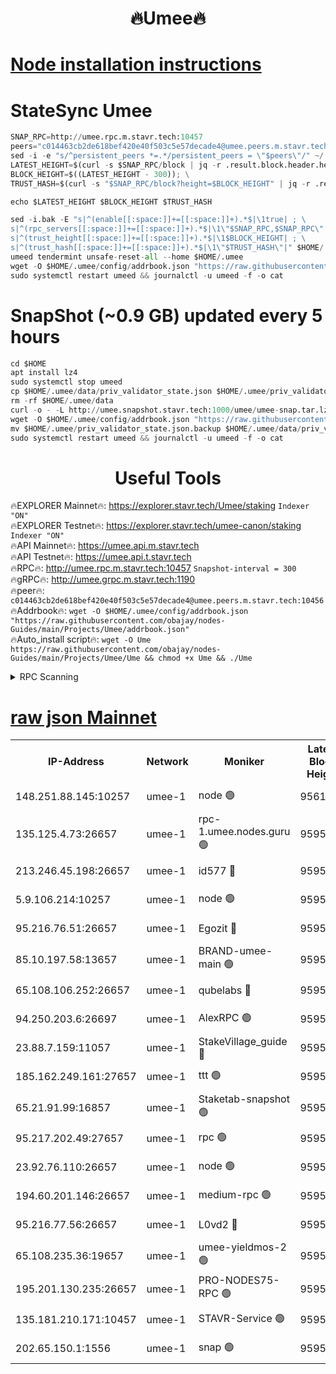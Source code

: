 <h1 align="center"> 🔥Umee🔥</h1>


[Node installation instructions](https://github.com/obajay/nodes-Guides/tree/main/Projects/Umee)
=
# StateSync Umee
```python
SNAP_RPC=http://umee.rpc.m.stavr.tech:10457
peers="c014463cb2de618bef420e40f503c5e57decade4@umee.peers.m.stavr.tech:10456"
sed -i -e "s/^persistent_peers *=.*/persistent_peers = \"$peers\"/" ~/.umee/config/config.toml
LATEST_HEIGHT=$(curl -s $SNAP_RPC/block | jq -r .result.block.header.height); \
BLOCK_HEIGHT=$((LATEST_HEIGHT - 300)); \
TRUST_HASH=$(curl -s "$SNAP_RPC/block?height=$BLOCK_HEIGHT" | jq -r .result.block_id.hash)

echo $LATEST_HEIGHT $BLOCK_HEIGHT $TRUST_HASH

sed -i.bak -E "s|^(enable[[:space:]]+=[[:space:]]+).*$|\1true| ; \
s|^(rpc_servers[[:space:]]+=[[:space:]]+).*$|\1\"$SNAP_RPC,$SNAP_RPC\"| ; \
s|^(trust_height[[:space:]]+=[[:space:]]+).*$|\1$BLOCK_HEIGHT| ; \
s|^(trust_hash[[:space:]]+=[[:space:]]+).*$|\1\"$TRUST_HASH\"|" $HOME/.umee/config/config.toml
umeed tendermint unsafe-reset-all --home $HOME/.umee
wget -O $HOME/.umee/config/addrbook.json "https://raw.githubusercontent.com/obajay/nodes-Guides/main/Projects/Umee/addrbook.json"
sudo systemctl restart umeed && journalctl -u umeed -f -o cat
```
# SnapShot (~0.9 GB) updated every 5 hours
```python
cd $HOME
apt install lz4
sudo systemctl stop umeed
cp $HOME/.umee/data/priv_validator_state.json $HOME/.umee/priv_validator_state.json.backup
rm -rf $HOME/.umee/data
curl -o - -L http://umee.snapshot.stavr.tech:1000/umee/umee-snap.tar.lz4 | lz4 -c -d - | tar -x -C $HOME/.umee --strip-components 2
wget -O $HOME/.umee/config/addrbook.json "https://raw.githubusercontent.com/obajay/nodes-Guides/main/Projects/Umee/addrbook.json"
mv $HOME/.umee/priv_validator_state.json.backup $HOME/.umee/data/priv_validator_state.json
sudo systemctl restart umeed && journalctl -u umeed -f -o cat
```
 <h1 align="center"> Useful Tools</h1>

🔥EXPLORER Mainnet🔥:      https://explorer.stavr.tech/Umee/staking             `Indexer "ON"` \
🔥EXPLORER Testnet🔥:        https://explorer.stavr.tech/umee-canon/staking      `Indexer "ON"` \
🔥API Mainnet🔥:                   https://umee.api.m.stavr.tech \
🔥API Testnet🔥:                     https://umee.api.t.stavr.tech \
🔥RPC🔥:                                   http://umee.rpc.m.stavr.tech:10457                     `Snapshot-interval = 300` \
🔥gRPC🔥:                              http://umee.grpc.m.stavr.tech:1190 \
🔥peer🔥:                     `c014463cb2de618bef420e40f503c5e57decade4@umee.peers.m.stavr.tech:10456` \
🔥Addrbook🔥:    ```wget -O $HOME/.umee/config/addrbook.json "https://raw.githubusercontent.com/obajay/nodes-Guides/main/Projects/Umee/addrbook.json"``` \
🔥Auto_install script🔥: ```wget -O Ume https://raw.githubusercontent.com/obajay/nodes-Guides/main/Projects/Umee/Ume && chmod +x Ume && ./Ume```

<details>
<summary>RPC Scanning</summary>

<h2 align="center"> We scan nodes in real time every 4 hours. And we provide the final result of RPC endpoints.
We cannot influence the operation of these nodes in any way. </h2>


```python
If Voting Power is higher than 0 --> then the Node is a validator of the network and may be subject to attack and be a potential threat to the chain.
```
```python
We marked such validators with a red symbol
```

</details>

[raw json Mainnet](https://rpc-check.umeem.stavr.tech/umeem/rpc-umeem-result.json)
=



<table><tr><th>IP-Address</th><th>Network</th><th>Moniker</th><th>Latest Block Height</th><th>Earliest Block Height</th><th>Catching Up</th><th>Tx Index</th><th>Voting Power</th><th>Scan Time</th></tr><tr><td>148.251.88.145:10257</td><td>umee-1</td><td>node 🟢</td><td>9561500</td><td>5050395</td><td>False</td><td>on</td><td>0</td><td>2023-12-09T01:36:49.051597646UTC</td></tr><tr><td>135.125.4.73:26657</td><td>umee-1</td><td>rpc-1.umee.nodes.guru 🟢</td><td>9595711</td><td>5167386</td><td>False</td><td>on</td><td>0</td><td>2023-12-09T01:38:22.224028935UTC</td></tr><tr><td>213.246.45.198:26657</td><td>umee-1</td><td>id577 🔴</td><td>9595696</td><td>7100001</td><td>False</td><td>on</td><td>35122781</td><td>2023-12-09T01:36:53.545049330UTC</td></tr><tr><td>5.9.106.214:10257</td><td>umee-1</td><td>node 🟢</td><td>9595707</td><td>7942001</td><td>False</td><td>on</td><td>0</td><td>2023-12-09T01:37:54.943063691UTC</td></tr><tr><td>95.216.76.51:26657</td><td>umee-1</td><td>Egozit 🔴</td><td>9595711</td><td>8262001</td><td>False</td><td>off</td><td>38071429</td><td>2023-12-09T01:38:21.888914298UTC</td></tr><tr><td>85.10.197.58:13657</td><td>umee-1</td><td>BRAND-umee-main 🟢</td><td>9595700</td><td>8427832</td><td>False</td><td>on</td><td>0</td><td>2023-12-09T01:37:15.042541005UTC</td></tr><tr><td>65.108.106.252:26657</td><td>umee-1</td><td>qubelabs 🔴</td><td>9595700</td><td>8825432</td><td>False</td><td>on</td><td>37177937</td><td>2023-12-09T01:37:15.397938858UTC</td></tr><tr><td>94.250.203.6:26697</td><td>umee-1</td><td>AlexRPC 🟢</td><td>9595698</td><td>8910001</td><td>False</td><td>on</td><td>0</td><td>2023-12-09T01:37:06.594431926UTC</td></tr><tr><td>23.88.7.159:11057</td><td>umee-1</td><td>StakeVillage_guide 🔴</td><td>9595706</td><td>9137726</td><td>False</td><td>on</td><td>1329979</td><td>2023-12-09T01:37:49.389499119UTC</td></tr><tr><td>185.162.249.161:27657</td><td>umee-1</td><td>ttt 🟢</td><td>9595705</td><td>9321953</td><td>False</td><td>on</td><td>0</td><td>2023-12-09T01:37:45.013736691UTC</td></tr><tr><td>65.21.91.99:16857</td><td>umee-1</td><td>Staketab-snapshot 🟢</td><td>9595702</td><td>9358001</td><td>False</td><td>off</td><td>0</td><td>2023-12-09T01:37:28.001978872UTC</td></tr><tr><td>95.217.202.49:27657</td><td>umee-1</td><td>rpc 🟢</td><td>9595705</td><td>9440090</td><td>False</td><td>on</td><td>0</td><td>2023-12-09T01:37:44.733673732UTC</td></tr><tr><td>23.92.76.110:26657</td><td>umee-1</td><td>node 🟢</td><td>9595718</td><td>9468001</td><td>False</td><td>on</td><td>0</td><td>2023-12-09T01:39:03.054555997UTC</td></tr><tr><td>194.60.201.146:26657</td><td>umee-1</td><td>medium-rpc 🟢</td><td>9595698</td><td>9484365</td><td>False</td><td>on</td><td>0</td><td>2023-12-09T01:37:02.110414615UTC</td></tr><tr><td>95.216.77.56:26657</td><td>umee-1</td><td>L0vd2 🔴</td><td>9595714</td><td>9495714</td><td>False</td><td>off</td><td>37853368</td><td>2023-12-09T01:38:39.581216707UTC</td></tr><tr><td>65.108.235.36:19657</td><td>umee-1</td><td>umee-yieldmos-2 🟢</td><td>9595689</td><td>9575548</td><td>False</td><td>on</td><td>0</td><td>2023-12-09T01:36:09.702058158UTC</td></tr><tr><td>195.201.130.235:26657</td><td>umee-1</td><td>PRO-NODES75-RPC 🟢</td><td>9595706</td><td>9586093</td><td>False</td><td>on</td><td>0</td><td>2023-12-09T01:37:51.681915992UTC</td></tr><tr><td>135.181.210.171:10457</td><td>umee-1</td><td>STAVR-Service 🟢</td><td>9595712</td><td>9594001</td><td>False</td><td>on</td><td>0</td><td>2023-12-09T01:38:28.810634855UTC</td></tr><tr><td>202.65.150.1:1556</td><td>umee-1</td><td>snap 🟢</td><td>9595706</td><td>9594695</td><td>False</td><td>off</td><td>0</td><td>2023-12-09T01:37:52.604861979UTC</td></tr></table>